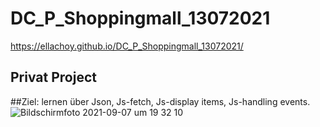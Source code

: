 # DC_P_Shoppingmall_13072021

https://ellachoy.github.io/DC_P_Shoppingmall_13072021/
## Privat Project 

##Ziel: lernen über Json, Js-fetch, Js-display items, Js-handling events.
![Bildschirmfoto 2021-09-07 um 19 32 10](https://user-images.githubusercontent.com/79414990/132387368-ee2e9942-e685-483e-8651-67f4300aa60c.png)


